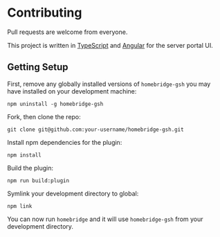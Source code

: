 # Contributing

Pull requests are welcome from everyone.

This project is written in [TypeScript](https://www.typescriptlang.org/) and [Angular](https://angular.io/) for the server portal UI.

## Getting Setup

First, remove any globally installed versions of `homebridge-gsh` you may have installed on your development machine:

```
npm uninstall -g homebridge-gsh
```

Fork, then clone the repo:

```
git clone git@github.com:your-username/homebridge-gsh.git
```

Install npm dependencies for the plugin:

```
npm install
```

Build the plugin:

```
npm run build:plugin
```

Symlink your development directory to global:

```
npm link
```

You can now run `homebridge` and it will use `homebridge-gsh` from your development directory.
